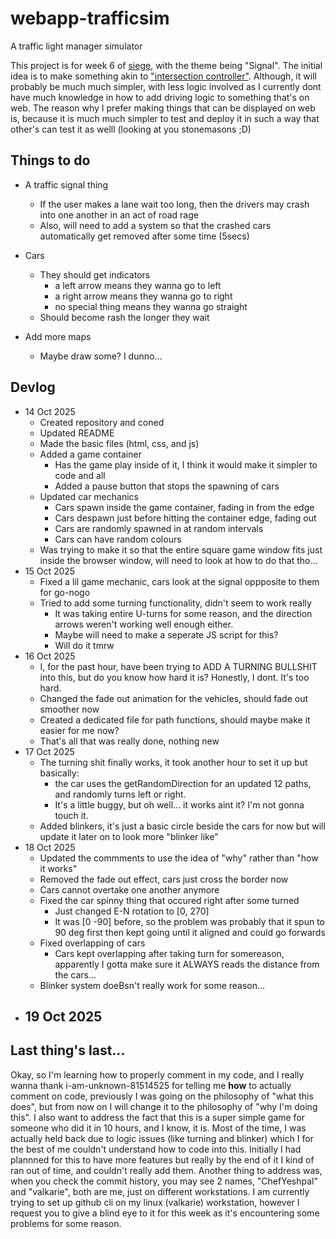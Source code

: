 # webapp-trafficsim
A traffic light manager simulator

This project is for week 6 of [siege](https://siege.hackclub.com), with the theme being "Signal". The initial idea is to make something akin to ["intersection controller"](https://play.google.com/store/apps/details?id=se.shadowtree.software.trafficbuilder&hl=en_GB&pli=1).
Although, it will probably be much much simpler, with less logic involved as I currently dont have much knowledge in how to add driving logic to something that's on web. The reason why I prefer making things that can be displayed on web is, because it is much much simpler to test and deploy it in such a way that other's can test it as welll (looking at you stonemasons ;D)

## Things to do

- A traffic signal thing
    - If the user makes a lane wait too long, then the drivers may crash into one another in an act of road rage
    - Also, will need to add a system so that the crashed cars automatically get removed after some time (5secs)
- Cars
    - They should get indicators
        - a left arrow means they wanna go to left
        - a right arrow means they wanna go to right
        - no special thing means they wanna go straight
    - Should become rash the longer they wait

- Add more maps
    - Maybe draw some? I dunno...


## Devlog

- 14 Oct 2025
    - Created repository and coned
    - Updated README
    - Made the basic files (html, css, and js)
    - Added a game container
        - Has the game play inside of it, I think it would make it simpler to code and all
        - Added a pause button that stops the spawning of cars
    - Updated car mechanics
        - Cars spawn inside the game container, fading in from the edge
        - Cars despawn just before hitting the container edge, fading out
        - Cars are randomly spawned in at random intervals
        - Cars can have random colours
    - Was trying to make it so that the entire square game window fits just inside the browser window, will need to look at how to do that tho...
- 15 Oct 2025
    - Fixed a lil game mechanic, cars look at the signal oppposite to them for go-nogo
    - Tried to add some turning functionality, didn't seem to work really
        - It was taking entire U-turns for some reason, and the direction arrows weren't working well enough either.
        - Maybe will need to make a seperate JS script for this?
        - Will do it tmrw
- 16 Oct 2025
    - I, for the past hour, have been trying to ADD A TURNING BULLSHIT into this, but do you know how hard it is? Honestly, I dont. It's too hard.
    - Changed the fade out animation for the vehicles, should fade out smoother now
    - Created a dedicated file for path functions, should maybe make it easier for me now?
    - That's all that was really done, nothing new
- 17 Oct 2025
    - The turning shit finally works, it took another hour to set it up but basically:
        - the car uses the getRandomDirection for an updated 12 paths, and randomly turns left or right.
        - It's a little buggy, but oh well... it works aint it? I'm not gonna touch it.
    - Added blinkers, it's just a basic circle beside the cars for now but will update it later on to look more "blinker like"
- 18 Oct 2025
    - Updated the commments to use the idea of "why" rather than "how it works"
    - Removed the fade out effect, cars just cross the border now
    - Cars cannot overtake one another anymore
    - Fixed the car spinny thing that occured right after some turned
        - Just changed E-N rotation to [0, 270]
        - It was [0 -90] before, so the problem was probably that it spun to 90 deg first then kept going until it aligned and could go forwards
    - Fixed overlapping of cars
        - Cars kept overlapping after taking turn for somereason, apparently I gotta make sure it ALWAYS reads the distance from the cars...
    - Blinker system doeBsn't really work for some reason...
- 19 Oct 2025
    - 

## Last thing's last...

Okay, so I'm learning how to properly comment in my code, and I really wanna thank i-am-unknown-81514525 for telling me **how** to actually comment on code, previously I was going on the philosophy of "what this does", but from now on I will change it to the philosophy of "why I'm doing this". 
I also want to address the fact that this is a super simple game for someone who did it in 10 hours, and I know, it is. Most of the time, I was actually held back due to logic issues (like turning and blinker) which I for the best of me couldn't understand how to code into this. Initially I had plannned for this to have more features but really by the end of it I kind of ran out of time, and couldn't really add them.
Another thing to address was, when you check the commit history, you may see 2 names, "ChefYeshpal" and "valkarie", both are me, just on different workstations. I am currently trying to set up github cli on my linux (valkarie) workstation, however I request you to give a blind eye to it for this week as it's encountering some problems for some reason.